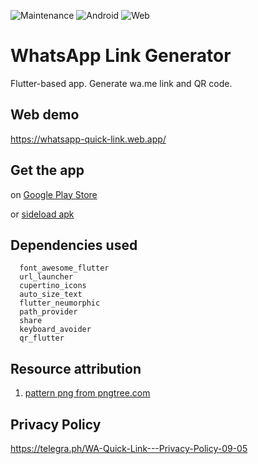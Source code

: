 ![Maintenance](https://img.shields.io/maintenance/no/2020)
![Android](https://img.shields.io/badge/Works%20with-Android-green)
![Web](https://img.shields.io/badge/Works%20on-Web-green)

# WhatsApp Link Generator

Flutter-based app. Generate wa.me link and QR code.

## Web demo

https://whatsapp-quick-link.web.app/

## Get the app

on [Google Play Store](https://play.google.com/store/apps/details?id=live.iqfareez.whatsapp_link_generator)

or [sideload apk](https://github.com/fareezMaple/WhatsApp-Link-Generator-Flutter/releases)

<!-- 2. Huawei App Gallery -->

## Dependencies used

```
  font_awesome_flutter
  url_launcher
  cupertino_icons
  auto_size_text
  flutter_neumorphic
  path_provider
  share
  keyboard_avoider
  qr_flutter
```

## Resource attribution

1. <a href='https://pngtree.com/so/pattern'>pattern png from pngtree.com</a>

## Privacy Policy

https://telegra.ph/WA-Quick-Link---Privacy-Policy-09-05
